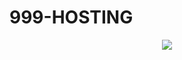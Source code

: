 # 999-HOSTING
<p align="center"><a href="https://t.me/Invincible_itAchi"><img src="https://telegra.ph/file/0157883f3118d901950aa.jpg"></a></p>



